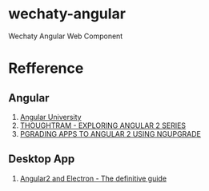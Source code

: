 # wechaty-angular
Wechaty Angular Web Component

# Refference

## Angular

1. [Angular University](https://blog.angular-university.io)
1. [THOUGHTRAM - EXPLORING ANGULAR 2 SERIES](http://blog.thoughtram.io/exploring-angular-2/)
1. [PGRADING APPS TO ANGULAR 2 USING NGUPGRADE](http://blog.thoughtram.io/angular/2015/10/24/upgrading-apps-to-angular-2-using-ngupgrade.html)

## Desktop App

1. [Angular2 and Electron - The definitive guide](https://www.xplatform.rocks/2016/02/14/angular2-and-electron-the-definitive-guide/)